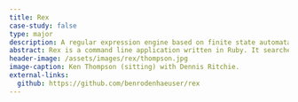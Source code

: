 ```yaml
---
title: Rex
case-study: false
type: major
description: A regular expression engine based on finite state automata wrapped in a grep-style CLI.
abstract: Rex is a command line application written in Ruby. It searches plain text based on regular expressions. Rex is modeled on the popular grep utility. Using well-known algorithms, it compiles the pattern provided into a finite state automaton, and produces customizable results listings.
header-image: /assets/images/rex/thompson.jpg
image-caption: Ken Thompson (sitting) with Dennis Ritchie.
external-links:
  github: https://github.com/benrodenhaeuser/rex
---
```

